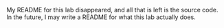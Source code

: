 My README for this lab disappeared, and all that is left is the source code. In the future, I may write a README for what this lab actually does.
